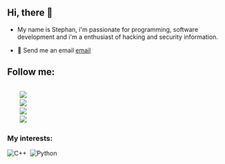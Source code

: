 ## Hi, there :wave:

- My name is Stephan, i'm passionate for programming, software development and i'm a enthusiast of
hacking and security information.

- :email: Send me an email [email](vianastephan@gmail.com)

## Follow me:

<code>
    <a href="https://www.linkedin.com/in/stephan-charles/"><img src="https://icongr.am/fontawesome/linkedin-square.svg?size=30&color=currentColor"/></a>
    <a href="https://twitter.com/S_charles10"><img src="https://icongr.am/fontawesome/twitter-square.svg?size=30&color=currentColor"/></a>
    <a href="https://www.instagram.com/xstcharless/"><img src="https://icongr.am/fontawesome/instagram.svg?size=30&color=currentColor"/></a>
    <a href="https://www.facebook.com/stcharles02/"><img src="https://icongr.am/fontawesome/facebook-square.svg?size=30&color=currentColor"/></a>
</code>

### My interests:

![C++](https://img.shields.io/badge/C%2B%2B-00599C?style=for-the-badge&logo=c%2B%2B&logoColor=white)&nbsp;
![Python](https://img.shields.io/badge/Python-14354C?style=for-the-badge&logo=python&logoColor=white)&nbsp;
